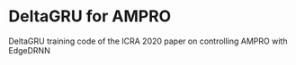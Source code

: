 # DeltaGRU for AMPRO
DeltaGRU training code of the ICRA 2020 paper on controlling AMPRO with EdgeDRNN
